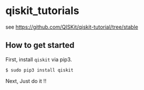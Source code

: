 # qiskit_tutorials
see https://github.com/QISKit/qiskit-tutorial/tree/stable

## How to get started
First, install `qiskit` via pip3.
```
$ sudo pip3 install qiskit
```

Next, Just do it !!
